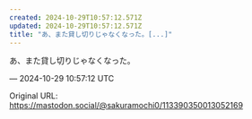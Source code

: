 ```yaml
---
created: 2024-10-29T10:57:12.571Z
updated: 2024-10-29T10:57:12.571Z
title: "あ、また貸し切りじゃなくなった。[...]"
---
```


<p>あ、また貸し切りじゃなくなった。</p>

&mdash; 2024-10-29 10:57:12 UTC

Original URL: https://mastodon.social/@sakuramochi0/113390350013052169
